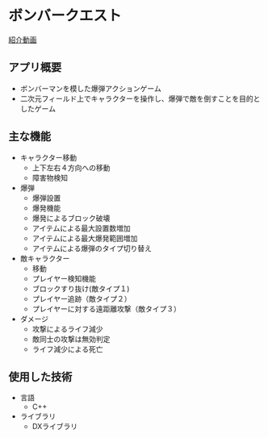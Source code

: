 # ボンバークエスト
[紹介動画](https://youtu.be/9JlwA6b-B-U)

## アプリ概要
- ボンバーマンを模した爆弾アクションゲーム
- 二次元フィールド上でキャラクターを操作し、爆弾で敵を倒すことを目的としたゲーム

## 主な機能
- キャラクター移動
  - 上下左右４方向への移動
  - 障害物検知
- 爆弾
  - 爆弾設置
  - 爆発機能
  - 爆発によるブロック破壊
  - アイテムによる最大設置数増加
  - アイテムによる最大爆発範囲増加
  - アイテムによる爆弾のタイプ切り替え
- 敵キャラクター
  - 移動
  - プレイヤー検知機能
  - ブロックすり抜け(敵タイプ１)
  - プレイヤー追跡（敵タイプ２）
  - プレイヤーに対する遠距離攻撃（敵タイプ３）
- ダメージ
  - 攻撃によるライフ減少
  - 敵同士の攻撃は無効判定
  - ライフ減少による死亡

## 使用した技術
- 言語
  - C++
- ライブラリ
  - DXライブラリ
